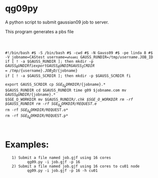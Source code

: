 # qg09py

A python script to submit gaussian09 job to server.

This program generates a pbs file


<code>

#!/bin/bash
#$ -S /bin/bash
#$ -cwd
#$ -N Gauss09
#$ -pe  linda 8
#$ -V
jobname=CAStest
username=`whoami`
GAUSS_RUNDIR=/tmp/${username}.$JOB_ID 
if [ ! -a $GAUSS_RUNDIR ]; then
mkdir -p $GAUSS_RUNDIR 
fi
export GAUSS_RUNDIR
GAUSS_SCRDIR=/tmp/${username}.$JOB_ID/${jobname} 
if [ ! -a $GAUSS_SCRDIR ]; then 
   mkdir -p $GAUSS_SCRDIR 
   fi  
export GAUSS_SCRDIR
cp $SGE_O_WORKDIR/${jobname}.* $GAUSS_RUNDIR
cd $GAUSS_RUNDIR
time g09 $jobname.com
mv $GAUSS_RUNDIR/${jobname}.* $SGE_O_WORKDIR
mv $GAUSS_RUNDIR/*.chk $SGE_O_WORKDIR
rm -rf $GAUSS_RUNDIR
rm -rf $SGE_O_WORKDIR/$REQUEST.e*
rm -rf $SGE_O_WORKDIR/$REQUEST.o*
rm -rf $SGE_O_WORKDIR/$REQUEST.p*


</code>
       
       
# Examples:
       1) Submit a file named job.gjf using 16 cores
              qg09.py -i job.gjf -p 16
       2) Submit a file named job.gjf using 16 cores to cu01 node
              qg09.py -i job.gjf -p 16 -h cu01
